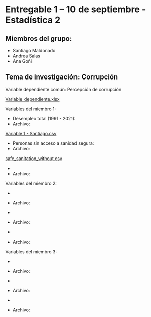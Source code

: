 # Entregable 1 – 10 de septiembre - Estadística 2

## Miembros del grupo:

+ Santiago Maldonado
+ Andrea Salas 
+ Ana Goñi

## Tema de investigación: Corrupción

Variable dependiente común: Percepción de corrupción

[Variable_dependiente.xlsx](https://github.com/santiagomv29/PRACTICAS_ESTA2/files/9538502/Variable_dependiente.xlsx)

Variables del miembro 1:

+ Desempleo total (1991 - 2021):
+ Archivo:

[Variable 1 - Santiago.csv](https://github.com/santiagomv29/PRACTICAS_ESTA2/files/9538141/Variable.1.-.Santiago.csv)

+ Personas sin acceso a sanidad segura: 
+ Archivo:

[safe_sanitation_without.csv](https://github.com/santiagomv29/PRACTICAS_ESTA2/files/9538954/safe_sanitation_without.csv)

+
+ Archivo: 

Variables del miembro 2: 

+
+ Archivo:

+
+ Archivo:

+
+ Archivo:

Variables del miembro 3: 

+
+ Archivo:

+
+ Archivo:

+
+ Archivo:



